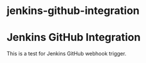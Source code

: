 # jenkins-github-integration

# Jenkins GitHub Integration  
This is a test for Jenkins GitHub webhook trigger.
